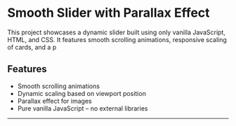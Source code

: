 # Smooth Slider with Parallax Effect

This project showcases a dynamic slider built using only vanilla JavaScript, HTML, and CSS. It features smooth scrolling animations, responsive scaling of cards, and a p

## Features
- Smooth scrolling animations
- Dynamic scaling based on viewport position
- Parallax effect for images
- Pure vanilla JavaScript – no external libraries

---
